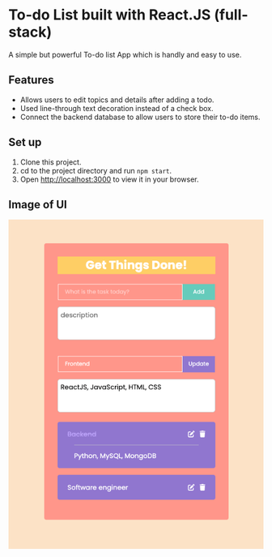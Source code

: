 # To-do List built with React.JS (full-stack)
A simple but powerful To-do list App which is handly and easy to use.

## Features
* Allows users to edit topics and details after adding a todo.
* Used line-through text decoration instead of a check box.
* Connect the backend database to allow users to store their to-do items.

## Set up
1. Clone this project.
1. cd to the project directory and run `npm start`.
2. Open [http://localhost:3000](http://localhost:3000) to view it in your browser.

## Image of UI
![Getting Started](./IMAGE_To-do-list.png)
